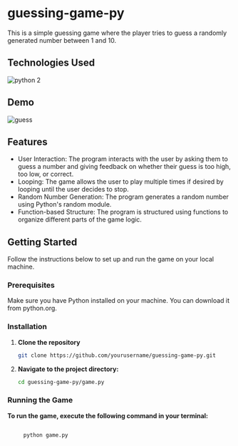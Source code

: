 # guessing-game-py
This is a simple guessing game where the player tries to guess a randomly generated number between 1 and 10.

## Technologies Used
![python 2](https://github.com/Selvawen/guessing-game-py/assets/111338548/2cda6787-fa36-41ca-9b3e-ec739b8d922d)


## Demo
![guess](https://github.com/Selvawen/guessing-game-py/assets/111338548/16e91945-7f3a-48e0-8115-5d60137549e3)

## Features
- User Interaction: The program interacts with the user by asking them to guess a number and giving feedback on whether their guess is too high, too low, or correct.
- Looping: The game allows the user to play multiple times if desired by looping until the user decides to stop.
- Random Number Generation: The program generates a random number using Python's random module.
- Function-based Structure: The program is structured using functions to organize different parts of the game logic.

## Getting Started
Follow the instructions below to set up and run the game on your local machine.

### Prerequisites
Make sure you have Python installed on your machine. You can download it from python.org.

### Installation
1. **Clone the repository**

    ```bash
    git clone https://github.com/yourusername/guessing-game-py.git

2. **Navigate to the project directory:**

    ```bash
    cd guessing-game-py/game.py

### Running the Game

**To run the game, execute the following command in your terminal:**

```bash

     python game.py
